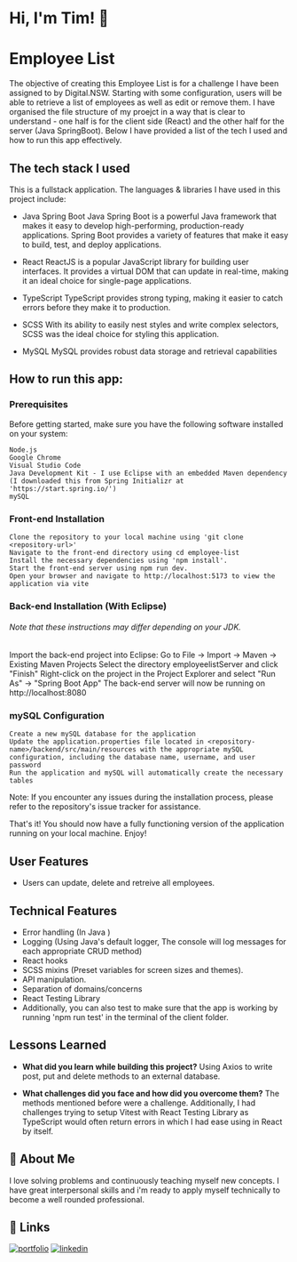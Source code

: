# Hi, I'm Tim! 👋


# Employee List

The objective of creating this Employee List is for a challenge I have been assigned to by Digital.NSW. Starting with some configuration, users will be able to retrieve a list of employees as well as edit or remove them. I have organised the file structure of my proejct in a way that is clear to understand - one half is for the client side (React) and the other half for the server (Java SpringBoot). Below I have provided a list of the tech I used and how to run this app effectively.


## The tech stack I used
This is a fullstack application. The languages & libraries I have used in this project include:
- Java Spring Boot
Java Spring Boot is a powerful Java framework that makes it easy to develop high-performing, production-ready applications. Spring Boot provides a variety of features that make it easy to build, test, and deploy applications.

- React
ReactJS is a popular JavaScript library for building user interfaces. It provides a virtual DOM that can update in real-time, making it an ideal choice for single-page applications.

- TypeScript
TypeScript provides strong typing, making it easier to catch errors before they make it to production. 

- SCSS
With its ability to easily nest styles and write complex selectors, SCSS was the ideal choice for styling this application.

- MySQL
MySQL provides robust data storage and retrieval capabilities


## How to run this app:
### Prerequisites

Before getting started, make sure you have the following software installed on your system:

    Node.js
    Google Chrome
    Visual Studio Code
    Java Development Kit - I use Eclipse with an embedded Maven dependency (I downloaded this from Spring Initializr at 'https://start.spring.io/')
    mySQL

### Front-end Installation

    Clone the repository to your local machine using 'git clone <repository-url>'
    Navigate to the front-end directory using cd employee-list
    Install the necessary dependencies using 'npm install'.
    Start the front-end server using npm run dev.
    Open your browser and navigate to http://localhost:5173 to view the application via vite

### Back-end Installation (With Eclipse)
######    Note that these instructions may differ depending on your JDK.
   Import the back-end project into Eclipse:
    Go to File -> Import -> Maven -> Existing Maven Projects
    Select the directory employeelistServer and click "Finish"
    Right-click on the project in the Project Explorer and select "Run As" -> "Spring Boot App"
    The back-end server will now be running on http://localhost:8080

### mySQL Configuration

    Create a new mySQL database for the application
    Update the application.properties file located in <repository-name>/backend/src/main/resources with the appropriate mySQL configuration, including the database name, username, and user password
    Run the application and mySQL will automatically create the necessary tables

Note: If you encounter any issues during the installation process, please refer to the repository's issue tracker for assistance.

That's it! You should now have a fully functioning version of the application running on your local machine. Enjoy!


## User Features

- Users can update, delete and retreive all employees.

## Technical Features

- Error handling (In Java )
- Logging (Using Java's default logger, The console will log messages for each appropriate CRUD method)
- React hooks 
- SCSS mixins (Preset variables for screen sizes and themes).
- API manipulation.
- Separation of domains/concerns
- React Testing Library
- Additionally, you can also test to make sure that the app is working by running 'npm run test' in the terminal of the client folder.

## Lessons Learned

- **What did you learn while building this project?**
Using Axios to write post, put and delete methods to an external database.

- **What challenges did you face and how did you overcome them?**
The methods mentioned before were a challenge. Additionally, I had challenges trying to setup Vitest with React Testing Library as TypeScript would often return errors in which I had ease using in React by itself.

## 🚀 About Me

I love solving problems and continuously teaching myself new concepts. I have great interpersonal skills and i'm ready to apply myself technically to become a well rounded professional.


## 🔗 Links
[![portfolio](https://img.shields.io/badge/my_portfolio-000?style=for-the-badge&logo=ko-fi&logoColor=white)](https://github.com/Tim-Mclennan/My-Portfolio)
[![linkedin](https://img.shields.io/badge/linkedin-0A66C2?style=for-the-badge&logo=linkedin&logoColor=white)](https://www.linkedin.com/in/tim-mclennan-0563341aa/)

